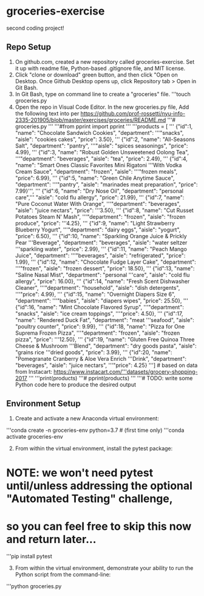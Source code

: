 # groceries-exercise
second coding project!


## Repo Setup
1. On github.com, created a new repository called groceries-exercise. Set it up with readme file, Python-based .gitignore file, and MIT license. 
2. Click "clone or download" green button, and then click "Open on Desktop. Once Github Desktop opens up, click Repository tab > Open in Git Bash.
3. In Git Bash, type on command line to create a "groceries" file. 
'''touch groceries.py
4. Open the repo in Visual Code Editor. In the new groceries.py file, Add the following text into per https://github.com/prof-rossetti/nyu-info-2335-201905/blob/master/exercises/groceries/README.md
'''# groceries.py
'''
'''#from pprint import pprint
'''
'''products = [
'''    {"id":1, "name": "Chocolate Sandwich Cookies", "department": '''"snacks", "aisle": "cookies cakes", "price": 3.50},
'''    {"id":2, "name": "All-Seasons Salt", "department": "pantry", '''"aisle": "spices seasonings", "price": 4.99},
'''    {"id":3, "name": "Robust Golden Unsweetened Oolong Tea", '''"department": "beverages", "aisle": "tea", "price": 2.49},
'''    {"id":4, "name": "Smart Ones Classic Favorites Mini Rigatoni '''With Vodka Cream Sauce", "department": "frozen", "aisle": '''"frozen meals", "price": 6.99},
'''    {"id":5, "name": "Green Chile Anytime Sauce", "department": '''"pantry", "aisle": "marinades meat preparation", "price": 7.99}''',
'''    {"id":6, "name": "Dry Nose Oil", "department": "personal care",''' "aisle": "cold flu allergy", "price": 21.99},
'''    {"id":7, "name": "Pure Coconut Water With Orange", '''"department": "beverages", "aisle": "juice nectars", "price": '''3.50},
'''    {"id":8, "name": "Cut Russet Potatoes Steam N' Mash", '''"department": "frozen", "aisle": "frozen produce", "price": '''4.25},
'''    {"id":9, "name": "Light Strawberry Blueberry Yogurt", '''"department": "dairy eggs", "aisle": "yogurt", "price": 6.50},
'''    {"id":10, "name": "Sparkling Orange Juice & Prickly Pear '''Beverage", "department": "beverages", "aisle": "water seltzer '''sparkling water", "price": 2.99},
'''    {"id":11, "name": "Peach Mango Juice", "department": '''"beverages", "aisle": "refrigerated", "price": 1.99},
'''    {"id":12, "name": "Chocolate Fudge Layer Cake", "department": '''"frozen", "aisle": "frozen dessert", "price": 18.50},
'''    {"id":13, "name": "Saline Nasal Mist", "department": "personal '''care", "aisle": "cold flu allergy", "price": 16.00},
'''    {"id":14, "name": "Fresh Scent Dishwasher Cleaner", '''"department": "household", "aisle": "dish detergents", '''"price": 4.99},
'''    {"id":15, "name": "Overnight Diapers Size 6", "department": '''"babies", "aisle": "diapers wipes", "price": 25.50},
'''    {"id":16, "name": "Mint Chocolate Flavored Syrup", '''"department": "snacks", "aisle": "ice cream toppings", '''"price": 4.50},
'''    {"id":17, "name": "Rendered Duck Fat", "department": "meat '''seafood", "aisle": "poultry counter", "price": 9.99},
'''    {"id":18, "name": "Pizza for One Suprema Frozen Pizza", '''"department": "frozen", "aisle": "frozen pizza", "price": '''12.50},
'''    {"id":19, "name": "Gluten Free Quinoa Three Cheese & Mushroom '''Blend", "department": "dry goods pasta", "aisle": "grains rice '''dried goods", "price": 3.99},
'''    {"id":20, "name": "Pomegranate Cranberry & Aloe Vera Enrich '''Drink", "department": "beverages", "aisle": "juice nectars", '''"price": 4.25}
'''] # based on data from Instacart: https://www.instacart.com/'''datasets/grocery-shopping-2017
'''
'''print(products)
'''# pprint(products)
'''
'''# TODO: write some Python code here to produce the desired output

## Environment Setup
1. Create and activate a new Anaconda virtual environment:

'''conda create -n groceries-env python=3.7 # (first time only)
'''conda activate groceries-env

2. From within the virtual environment, install the pytest package:

# NOTE: we won't need pytest until/unless addressing the optional "Automated Testing" challenge,
# so you can feel free to skip this now and return later...

'''pip install pytest

3. From within the virtual environment, demonstrate your ability to run the Python script from the command-line:

'''python groceries.py
